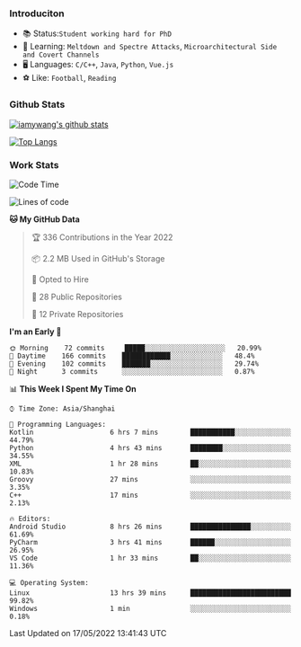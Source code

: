### Introduciton

- 📚 Status:`Student working hard for PhD`
- 🔎 Learning: `Meltdown and Spectre Attacks`, `Microarchitectural Side and Covert Channels`
- 🖥️ Languages: `C/C++`, `Java`, `Python`, `Vue.js`
- ⚽ Like: `Football`, `Reading`

### Github Stats

[![iamywang's github stats](https://github-readme-stats.vercel.app/api?username=iamywang&count_private=true&show_icons=true)]()

[![Top Langs](https://github-readme-stats.vercel.app/api/top-langs/?username=iamywang&layout=compact)]()

### Work Stats

<!--START_SECTION:waka-->
![Code Time](http://img.shields.io/badge/Code%20Time-323%20hrs%2039%20mins-blue)

![Lines of code](https://img.shields.io/badge/From%20Hello%20World%20I%27ve%20Written--40%20Thousand%20lines%20of%20code-blue)

**🐱 My GitHub Data** 

> 🏆 336 Contributions in the Year 2022
 > 
> 📦 2.2 MB Used in GitHub's Storage 
 > 
> 💼 Opted to Hire
 > 
> 📜 28 Public Repositories 
 > 
> 🔑 12 Private Repositories  
 > 
**I'm an Early 🐤** 

```text
🌞 Morning    72 commits     █████░░░░░░░░░░░░░░░░░░░░   20.99% 
🌆 Daytime    166 commits    ████████████░░░░░░░░░░░░░   48.4% 
🌃 Evening    102 commits    ███████░░░░░░░░░░░░░░░░░░   29.74% 
🌙 Night      3 commits      ░░░░░░░░░░░░░░░░░░░░░░░░░   0.87%

```


📊 **This Week I Spent My Time On** 

```text
⌚︎ Time Zone: Asia/Shanghai

💬 Programming Languages: 
Kotlin                   6 hrs 7 mins        ███████████░░░░░░░░░░░░░░   44.79% 
Python                   4 hrs 43 mins       ████████░░░░░░░░░░░░░░░░░   34.55% 
XML                      1 hr 28 mins        ██░░░░░░░░░░░░░░░░░░░░░░░   10.83% 
Groovy                   27 mins             ░░░░░░░░░░░░░░░░░░░░░░░░░   3.35% 
C++                      17 mins             ░░░░░░░░░░░░░░░░░░░░░░░░░   2.13%

🔥 Editors: 
Android Studio           8 hrs 26 mins       ███████████████░░░░░░░░░░   61.69% 
PyCharm                  3 hrs 41 mins       ██████░░░░░░░░░░░░░░░░░░░   26.95% 
VS Code                  1 hr 33 mins        ██░░░░░░░░░░░░░░░░░░░░░░░   11.36%

💻 Operating System: 
Linux                    13 hrs 39 mins      █████████████████████████   99.82% 
Windows                  1 min               ░░░░░░░░░░░░░░░░░░░░░░░░░   0.18%

```


 Last Updated on 17/05/2022 13:41:43 UTC
<!--END_SECTION:waka-->
